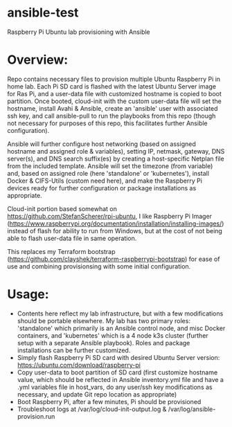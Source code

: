 # ansible-test
Raspberry Pi Ubuntu lab provisioning with Ansible

# Overview: 
Repo contains necessary files to provision multiple Ubuntu Raspberry Pi in home lab. Each Pi SD card is flashed with the latest Ubuntu Server image for Ras Pi, and a user-data file with customized hostname is copied to boot partition. Once booted, cloud-init with the custom user-data file will set the hostname, install Avahi & Ansible, create an 'ansible' user with associated ssh key, and call ansible-pull to run the playbooks from this repo (though not necessary for purposes of this repo, this facilitates further Ansible configuration).

Ansible will further configure host networking (based on assigned hostname and assigned role & variables), setting IP, netmask, gateway, DNS server(s), and DNS search suffix(es) by creating a host-specific Netplan file from the included template.  Ansible will set the timezone (from variable) and, based on assigned role (here 'standalone' or 'kubernetes'), install Docker & CIFS-Utils (custom need here), and make the Raspberry Pi devices ready for further configuration or package installations as appropriate.

Cloud-init portion based somewhat on https://github.com/StefanScherer/rpi-ubuntu, I like Raspberry Pi Imager (https://www.raspberrypi.org/documentation/installation/installing-images/) instead of flash for ability to run from Windows, but at the cost of not being able to flash user-data file in same operation.

This replaces my Terraform bootstrap (https://github.com/clayshek/terraform-raspberrypi-bootstrap) for ease of use and combining provisionsing with some initial configuration.

# Usage:
- Contents here reflect my lab infrastructure, but with a few modifications should be portable elsewhere. My lab has two primary roles: 'standalone' which primarily is an Ansible control node, and misc Docker containers, and 'kubernetes' which is a 4 node k3s cluster (further setup with a separate Ansible playbook). Roles and package installations can be further customized.
- Simply flash Raspberry Pi SD card with desired Ubuntu Server version: https://ubuntu.com/download/raspberry-pi
- Copy user-data to boot partition of SD card (first customize hostname value, which should be reflected in Ansible inventory.yml file and have a .yml variables file in host_vars, do any user/ssh key modifications as necessary, and update Git repo location as appropriate)
- Boot Raspberry Pi, after a few minutes, Pi should be provisioned 
- Troubleshoot logs at /var/log/cloud-init-output.log & /var/log/ansible-provision.run
